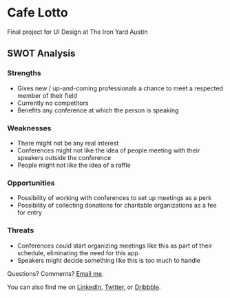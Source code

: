 # Cafe Lotto
Final project for UI Design at The Iron Yard Austin

## SWOT Analysis

### Strengths
- Gives new / up-and-coming professionals a chance to meet a respected member of their field
- Currently no competitors
- Benefits any conference at which the person is speaking

### Weaknesses
- There might not be any real interest
- Conferences might not like the idea of people meeting with their speakers outside the conference
- People might not like the idea of a raffle

### Opportunities
- Possibility of working with conferences to set up meetings as a perk
- Possibility of collecting donations for charitable organizations as a fee for entry

### Threats
- Conferences could start organizing meetings like this as part of their schedule, eliminating the need for this app
- Speakers might decide something like this is too much to handle

Questions? Comments? [Email me](mailto:alex@alexmacduff.com?subject=Hello!).

You can also find me on [LinkedIn](http://www.linkedin.com/pub/alex-macduff/15/399/17), [Twitter](http://www.twitter.com/amacduff), or [Dribbble](http://www.dribbble.com/amacduff).

